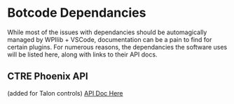 # Botcode Dependancies
While most of the issues with dependancies should be automagically managed by WPIlib + VSCode, documentation can be a pain to find for certain plugins. For numerous reasons, the dependancies the software uses will be listed here, along with links to their API docs.

## CTRE Phoenix API
(added for Talon controls)
[API Doc Here](http://www.ctr-electronics.com/downloads/api/java/html/index.html)